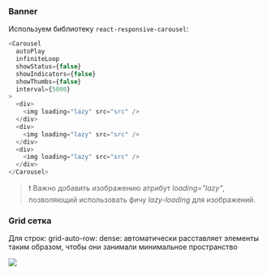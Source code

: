 ### Banner

Используем библиотеку `react-responsive-carousel`:

```js
<Carousel
  autoPlay
  infiniteLoop
  showStatus={false}
  showIndicators={false}
  showThumbs={false}
  interval={5000}
>
  <div>
    <img loading="lazy" src="src" />
  </div>
  <div>
    <img loading="lazy" src="src" />
  </div>
  <div>
    <img loading="lazy" src="src" />
  </div>
</Carousel>
```

> ❗ Важно добавить изображению атрибут _loading="lazy"_, позволяющий использовать фичу _lazy-loading_ для изображений.

### Grid сетка

Для строк: grid-auto-row: dense: автоматически расставляет элементы таким образом, чтобы они занимали минимальное пространство

<img src="https://i0.wp.com/css-tricks.com/wp-content/uploads/2022/07/s_B7E6D9942D0654182E7822C8DA4E6A6C2F823A623853B9F9847EC7C55BD41E60_1656053435015_usecase.png?resize=1024%2C407&ssl=1"/>
